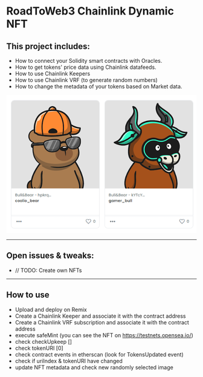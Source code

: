 # RoadToWeb3 Chainlink Dynamic NFT

## This project includes:

* How to connect your Solidity smart contracts with Oracles.
* How to get tokens' price data using Chainlink datafeeds.
* How to use Chainlink Keepers
* How to use Chainlink VRF (to generate random numbers)
* How to change the metadata of your tokens based on Market data.


![Screenshot](screenshot.png)

----

## Open issues & tweaks:

* // TODO: Create own NFTs

----

## How to use

* Upload and deploy on Remix
* Create a Chainlink Keeper and associate it with the contract address
* Create a Chainlink VRF subscription and associate it with the contract address
* execute safeMint (you can see the NFT on https://testnets.opensea.io/)
* check checkUpkeep [] 
* check tokenURI [0]
* check contract events in etherscan (look for TokensUpdated event)
* check if uriIndex & tokenURI have changed
* update NFT metadata and check new randomly selected image

